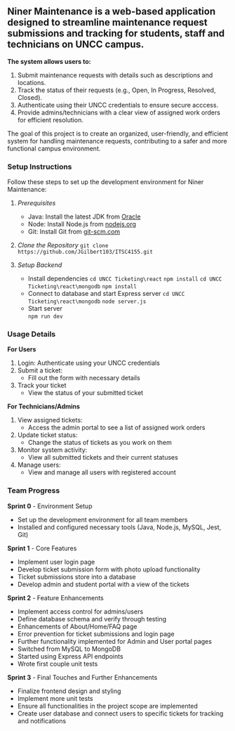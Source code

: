 ## Niner Maintenance is a web-based application designed to streamline maintenance request submissions and tracking for students, staff and technicians on UNCC campus.

**The system allows users to:**
  1. Submit maintenance requests with details such as descriptions and locations.
  2. Track the status of their requests (e.g., Open, In Progress, Resolved, Closed).
  3. Authenticate using their UNCC credentials to ensure secure acccess.
  4. Provide admins/technicians with a clear view of assigned work orders for efficient resolution.

The goal of this project is to create an organized, user-friendly, and efficient system for handling maintenance requests, contributing to a safer and more functional campus environment.

### Setup Instructions
Follow these steps to set up the development environment for Niner Maintenance:
  1. *Prerequisites*
     - Java: Install the latest JDK from [Oracle](https://www.oracle.com/java/technologies/downloads/?er=221886)
     - Node: Install Node.js from [nodejs.org](https://nodejs.org/en)
     - Git: Install Git from [git-scm.com](https://git-scm.com/downloads)

  2. *Clone the Repository*
     `git clone https://github.com/JGilbert103/ITSC4155.git`

  3. *Setup Backend*
     - Install dependencies
       `cd UNCC Ticketing\react`
       `npm install`
       `cd UNCC Ticketing\react\mongodb`
       `npm install`
     - Connect to database and start Express server
      `cd UNCC Ticketing\react\mongodb`
      `node server.js`
     - Start server    
       `npm run dev`      

### Usage Details
**For Users**
  1. Login: Authenticate using your UNCC credentials
  2. Submit a ticket:
     - Fill out the form with necessary details
  3. Track your ticket
     - View the status of your submitted ticket
     
**For Technicians/Admins**
  1. View assigned tickets:
     - Access the admin portal to see a list of assigned work orders
  2. Update ticket status:
     - Change the status of tickets as you work on them
  3. Monitor system activity:
     - View all submitted tickets and their current statuses
  4. Manage users:
     - View and manage all users with registered account
    
### Team Progress
**Sprint 0** - Environment Setup
  - Set up the development environment for all team members
  - Installed and configured necessary tools (Java, Node.js, MySQL, Jest, Git)

**Sprint 1** - Core Features
  - Implement user login page
  - Develop ticket submission form with photo upload functionality
  - Ticket submissions store into a database
  - Develop admin and student portal with a view of the tickets

**Sprint 2** - Feature Enhancements
  - Implement access control for admins/users
  - Define database schema and verify through testing
  - Enhancements of About/Home/FAQ page
  - Error prevention for ticket submissions and login page
  - Further functionality implemented for Admin and User portal pages
  - Switched from MySQL to MongoDB
  - Started using Express API endpoints
  - Wrote first couple unit tests

**Sprint 3** - Final Touches and Further Enhancements
  - Finalize frontend design and styling
  - Implement more unit tests
  - Ensure all functionalities in the project scope are implemented 
  - Create user database and connect users to specific tickets for tracking and notifications

